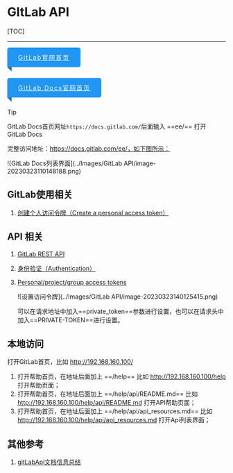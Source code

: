 # GItLab API

[TOC]

---

<div style="display:inline-block;position:relative;background:#2196F3;color:white;text-align:center;padding: 0px 25px;            height:45px;line-height:45px;border-radius:5px 5px 5px 0px;letter-spacing:2px;">
        <div><a style="color:white;" href="https://about.gitlab.com/">GitLab官网首页</a></div>
        <div style="width:0px;height:0px;position: absolute;border:5px solid transparent;border-top:5px solid #1a76c0;            border-right:5px solid #1a76c0;left: 0px;bottom: -10px;"></div>
    </div>
<p style="margin-top:25px;"></p>


<div style="display:inline-block;position:relative;background:#2196F3;color:white;text-align:center;padding: 0px 25px;            height:45px;line-height:45px;border-radius:5px 5px 5px 0px;letter-spacing:2px;">
        <div><a style="color:white;" href="https://docs.gitlab.com/">GitLab Docs官网首页</a></div>
        <div style="width:0px;height:0px;position: absolute;border:5px solid transparent;border-top:5px solid #1a76c0;            border-right:5px solid #1a76c0;left: 0px;bottom: -10px;"></div>
    </div>
<p style="margin-top:25px;"></p>

> [!TIP]
>
> GitLab Docs首页网址`https://docs.gitlab.com/`后面输入 ==ee/== 打开 GitLab Docs
>
> 完整访问地址：https://docs.gitlab.com/ee/，如下图所示：


![GitLab Docs列表界面](../Images/GitLab API/image-20230323110148188.png)

## GitLab使用相关

1. [创建个人访问令牌（Create a personal access token）](https://docs.gitlab.com/ee/user/profile/personal_access_tokens.html)



## API 相关

1. [GitLab REST API](https://docs.gitlab.com/ee/api/rest/)

2. [身份验证（Authentication）](https://docs.gitlab.com/ee/api/rest/#authentication)

3. [Personal/project/group access tokens](https://docs.gitlab.com/ee/api/rest/#personalprojectgroup-access-tokens)

   ![设置访问令牌](../Images/GitLab API/image-20230323140125415.png)

   可以在请求地址中加入==private_token==参数进行设置，也可以在请求头中加入==PRIVATE-TOKEN==进行设置。



## 本地访问

打开GitLab首页，比如 http://192.168.160.100/

1. 打开帮助首页，在地址后面加上 ==/help== 比如 http://192.168.160.100/help 打开帮助页面；
2. 打开帮助首页，在地址后面加上 ==/help/api/README.md== 比如 http://192.168.160.100/help/api/README.md 打开API帮助页面；
3. 打开帮助首页，在地址后面加上 ==/help/api/api_resources.md== 比如 http://192.168.160.100/help/api/api_resources.md 打开Api列表界面；



## 其他参考

1. [gitLabApi文档信息总结](https://blog.csdn.net/xianpo/article/details/114300364)

